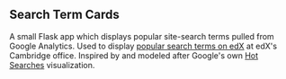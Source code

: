 ## Search Term Cards ##

A small Flask app which displays popular site-search terms pulled from Google Analytics. Used to display [popular search terms on edX](http://edx-search-terms.herokuapp.com/) at edX's Cambridge office. Inspired by and modeled after Google's own [Hot Searches](http://www.google.com/trends/hottrends/visualize?pn=p1) visualization.
